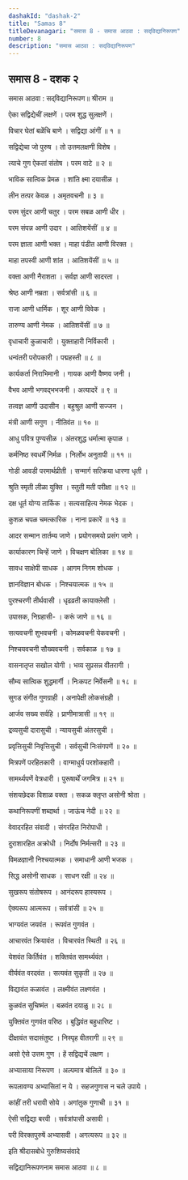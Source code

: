 ```yaml
---
dashakId: "dashak-2"
title: "Samas 8"
titleDevanagari: "समास 8 - समास आठवा : सद्‌विद्यानिरूपण"
number: 8
description: "समास आठवा : सद्‌विद्यानिरूपण"
---
```


## समास 8 - दशक २

समास आठवा : सद्‌विद्यानिरूपण॥ श्रीराम ॥

ऐका सद्विद्येचीं लक्षणें । परम शुद्ध सुलक्षणें ।

विचार घेतां बळेंचि बाणे । सद्विद्या आंगीं ॥ १ ॥

सद्विद्येचा जो पुरुष । तो उत्तमलक्षणी विशेष ।

त्याचे गुण ऐकतां संतोष । परम वाटे ॥ २ ॥

भाविक सात्विक प्रेमळ । शांति क्ष्मा दयासीळ ।

लीन तत्पर केवळ । अमृतवचनी ॥ ३ ॥

परम सुंदर आणी चतुर । परम सबळ आणी धीर ।

परम संपन्न आणी उदार । आतिशयेंसीं ॥ ४ ॥

परम ज्ञाता आणी भक्त । माहा पंडीत आणी विरक्त ।

माहा तपस्वी आणी शांत । आतिशयेंसीं ॥ ५ ॥

वक्ता आणी नैराशता । सर्वज्ञ आणी सादरता ।

श्रेष्ठ आणी नम्रता । सर्वत्रांसी ॥ ६ ॥

राजा आणी धार्मिक । शूर आणी विवेक ।

तारुण्य आणी नेमक । आतिशयेंसीं ॥ ७ ॥

वृधाचारी कुळाचारी । युक्ताहारी निर्विकारी ।

धन्वंतरी परोपकारी । पद्महस्ती ॥ ८ ॥

कार्यकर्ता निराभिमानी । गायक आणी वैष्णव जनी ।

वैभव आणी भगवद्भभजनी । अत्यादरें ॥ ९ ॥

तत्वज्ञ आणी उदासीन । बहुश्रुत आणी सज्जन ।

मंत्री आणी सगुण । नीतिवंत ॥ १० ॥

आधु पवित्र पुण्यसीळ । अंतरशुद्ध धर्मात्मा कृपाळ ।

कर्मनिष्ठ स्वधर्में निर्मळ । निर्लोभ अनुतापी ॥ ११ ॥

गोडी आवडी परमार्थप्रीती । सन्मार्ग सत्क्रिया धारणा धृती ।

श्रुति स्मृती लीळा युक्ति । स्तुती मती परीक्षा ॥ १२ ॥

दक्ष धूर्त योग्य तार्किक । सत्यसाहित्य नेमक भेदक ।

कुशळ चपळ चमत्कारिक । नाना प्रकारें ॥ १३ ॥

आदर सन्मान तार्तम्य जाणे । प्रयोगसमयो प्रसंग जाणे ।

कार्याकारण चिन्हें जाणे । विचक्षण बोलिका ॥ १४ ॥

सावध साक्षेपी साधक । आगम निगम शोधक ।

ज्ञानविज्ञान बोधक । निश्चयात्मक ॥ १५ ॥

पुरश्चरणी तीर्थवासी । धृढव्रती कायाक्लेसी ।

उपासक, निग्रहासी- । करूं जाणे ॥ १६ ॥

सत्यवचनी शुभवचनी । कोमळवचनी येकवचनी ।

निश्चयवचनी सौख्यवचनी । सर्वकाळ ॥ १७ ॥

वासनातृप्त सखोल योगी । भव्य सुप्रसन्न वीतरागी ।

सौम्य सात्विक शुद्धमार्गी । निःकपट निर्वेसनी ॥ १८ ॥

सुगड संगीत गुणग्राही । अनापेक्षी लोकसंग्रही ।

आर्जव सख्य सर्वहि । प्राणीमात्रासी ॥ १९ ॥

द्रव्यसुची दारासुची । न्यायसुची अंतरसुची ।

प्रवृत्तिसुची निवृत्तिसुची । सर्वसुची निःसंगपणें ॥ २० ॥

मित्रपणें परहितकारी । वाग्माधुर्य परशोकहारी ।

सामर्थ्यपणें वेत्रधारी । पुरूषार्थें जगमित्र ॥ २१ ॥

संशयछेदक विशाळ वक्ता । सकळ क्लृप्त असोनी श्रोता ।

कथानिरूपणीं शब्दार्था । जाऊंच नेदी ॥ २२ ॥

वेवादरहित संवादी । संगरहित निरोपाधी ।

दुराशारहित अक्रोधी । निर्दोष निर्मत्सरी ॥ २३ ॥

विमळज्ञानी निश्चयात्मक । समाधानी आणी भजक ।

सिद्ध असोनी साधक । साधन रक्षी ॥ २४ ॥

सुखरूप संतोषरूप । आनंदरूप हास्यरूप ।

ऐक्यरूप आत्मरूप । सर्वत्रांसी ॥ २५ ॥

भाग्यवंत जयवंत । रूपवंत गुणवंत ।

आचारवंत क्रियावंत । विचारवंत स्थिती ॥ २६ ॥

येशवंत किर्तिवंत । शक्तिवंत सामर्थ्यवंत ।

वीर्यवंत वरदवंत । सत्यवंत सुकृती ॥ २७ ॥

विद्यावंत कळावंत । लक्ष्मीवंत लक्ष्णवंत ।

कुळवंत सुचिष्मंत । बळवंत दयाळु ॥ २८ ॥

युक्तिवंत गुणवंत वरिष्ठ । बुद्धिवंत बहुधारिष्ट ।

दीक्षावंत सदासंतुष्ट । निस्पृह वीतरागी ॥ २९ ॥

असो ऐसे उत्तम गुण । हें सद्विद्यचें लक्षण ।

अभ्यासाया निरूपण । अल्पमात्र बोलिलें ॥ ३० ॥

रूपलावण्य अभ्यासितां न ये । सहजगुणास न चले उपाये ।

कांहीं तरी धरावी सोये । अगांतुक गुणाची ॥ ३१ ॥

ऐसी सद्विद्या बरवी । सर्वत्रांपासी असावी ।

परी विरक्तपुरुषें अभ्यासवी । अगत्यरूप ॥ ३२ ॥

इति श्रीदासबोधे गुरुशिष्यसंवादे

सद्विद्यानिरूपणनाम समास आठवा ॥ ८ ॥